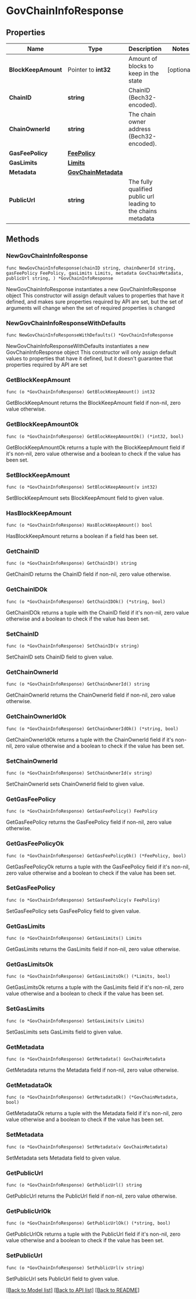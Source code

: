 # GovChainInfoResponse

## Properties

Name | Type | Description | Notes
------------ | ------------- | ------------- | -------------
**BlockKeepAmount** | Pointer to **int32** | Amount of blocks to keep in the state | [optional] 
**ChainID** | **string** | ChainID (Bech32-encoded). | 
**ChainOwnerId** | **string** | The chain owner address (Bech32-encoded). | 
**GasFeePolicy** | [**FeePolicy**](FeePolicy.md) |  | 
**GasLimits** | [**Limits**](Limits.md) |  | 
**Metadata** | [**GovChainMetadata**](GovChainMetadata.md) |  | 
**PublicUrl** | **string** | The fully qualified public url leading to the chains metadata | 

## Methods

### NewGovChainInfoResponse

`func NewGovChainInfoResponse(chainID string, chainOwnerId string, gasFeePolicy FeePolicy, gasLimits Limits, metadata GovChainMetadata, publicUrl string, ) *GovChainInfoResponse`

NewGovChainInfoResponse instantiates a new GovChainInfoResponse object
This constructor will assign default values to properties that have it defined,
and makes sure properties required by API are set, but the set of arguments
will change when the set of required properties is changed

### NewGovChainInfoResponseWithDefaults

`func NewGovChainInfoResponseWithDefaults() *GovChainInfoResponse`

NewGovChainInfoResponseWithDefaults instantiates a new GovChainInfoResponse object
This constructor will only assign default values to properties that have it defined,
but it doesn't guarantee that properties required by API are set

### GetBlockKeepAmount

`func (o *GovChainInfoResponse) GetBlockKeepAmount() int32`

GetBlockKeepAmount returns the BlockKeepAmount field if non-nil, zero value otherwise.

### GetBlockKeepAmountOk

`func (o *GovChainInfoResponse) GetBlockKeepAmountOk() (*int32, bool)`

GetBlockKeepAmountOk returns a tuple with the BlockKeepAmount field if it's non-nil, zero value otherwise
and a boolean to check if the value has been set.

### SetBlockKeepAmount

`func (o *GovChainInfoResponse) SetBlockKeepAmount(v int32)`

SetBlockKeepAmount sets BlockKeepAmount field to given value.

### HasBlockKeepAmount

`func (o *GovChainInfoResponse) HasBlockKeepAmount() bool`

HasBlockKeepAmount returns a boolean if a field has been set.

### GetChainID

`func (o *GovChainInfoResponse) GetChainID() string`

GetChainID returns the ChainID field if non-nil, zero value otherwise.

### GetChainIDOk

`func (o *GovChainInfoResponse) GetChainIDOk() (*string, bool)`

GetChainIDOk returns a tuple with the ChainID field if it's non-nil, zero value otherwise
and a boolean to check if the value has been set.

### SetChainID

`func (o *GovChainInfoResponse) SetChainID(v string)`

SetChainID sets ChainID field to given value.


### GetChainOwnerId

`func (o *GovChainInfoResponse) GetChainOwnerId() string`

GetChainOwnerId returns the ChainOwnerId field if non-nil, zero value otherwise.

### GetChainOwnerIdOk

`func (o *GovChainInfoResponse) GetChainOwnerIdOk() (*string, bool)`

GetChainOwnerIdOk returns a tuple with the ChainOwnerId field if it's non-nil, zero value otherwise
and a boolean to check if the value has been set.

### SetChainOwnerId

`func (o *GovChainInfoResponse) SetChainOwnerId(v string)`

SetChainOwnerId sets ChainOwnerId field to given value.


### GetGasFeePolicy

`func (o *GovChainInfoResponse) GetGasFeePolicy() FeePolicy`

GetGasFeePolicy returns the GasFeePolicy field if non-nil, zero value otherwise.

### GetGasFeePolicyOk

`func (o *GovChainInfoResponse) GetGasFeePolicyOk() (*FeePolicy, bool)`

GetGasFeePolicyOk returns a tuple with the GasFeePolicy field if it's non-nil, zero value otherwise
and a boolean to check if the value has been set.

### SetGasFeePolicy

`func (o *GovChainInfoResponse) SetGasFeePolicy(v FeePolicy)`

SetGasFeePolicy sets GasFeePolicy field to given value.


### GetGasLimits

`func (o *GovChainInfoResponse) GetGasLimits() Limits`

GetGasLimits returns the GasLimits field if non-nil, zero value otherwise.

### GetGasLimitsOk

`func (o *GovChainInfoResponse) GetGasLimitsOk() (*Limits, bool)`

GetGasLimitsOk returns a tuple with the GasLimits field if it's non-nil, zero value otherwise
and a boolean to check if the value has been set.

### SetGasLimits

`func (o *GovChainInfoResponse) SetGasLimits(v Limits)`

SetGasLimits sets GasLimits field to given value.


### GetMetadata

`func (o *GovChainInfoResponse) GetMetadata() GovChainMetadata`

GetMetadata returns the Metadata field if non-nil, zero value otherwise.

### GetMetadataOk

`func (o *GovChainInfoResponse) GetMetadataOk() (*GovChainMetadata, bool)`

GetMetadataOk returns a tuple with the Metadata field if it's non-nil, zero value otherwise
and a boolean to check if the value has been set.

### SetMetadata

`func (o *GovChainInfoResponse) SetMetadata(v GovChainMetadata)`

SetMetadata sets Metadata field to given value.


### GetPublicUrl

`func (o *GovChainInfoResponse) GetPublicUrl() string`

GetPublicUrl returns the PublicUrl field if non-nil, zero value otherwise.

### GetPublicUrlOk

`func (o *GovChainInfoResponse) GetPublicUrlOk() (*string, bool)`

GetPublicUrlOk returns a tuple with the PublicUrl field if it's non-nil, zero value otherwise
and a boolean to check if the value has been set.

### SetPublicUrl

`func (o *GovChainInfoResponse) SetPublicUrl(v string)`

SetPublicUrl sets PublicUrl field to given value.



[[Back to Model list]](../README.md#documentation-for-models) [[Back to API list]](../README.md#documentation-for-api-endpoints) [[Back to README]](../README.md)


